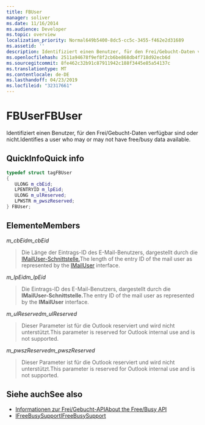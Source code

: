 ```yaml
---
title: FBUser
manager: soliver
ms.date: 11/16/2014
ms.audience: Developer
ms.topic: overview
localization_priority: Normal649b5400-8dc5-cc5c-3455-f462e2d31689
ms.assetid: ''
description: Identifiziert einen Benutzer, für den Frei/Gebucht-Daten verfügbar sind oder nicht.
ms.openlocfilehash: 2511a94678f9ef8f2cb6be868db4f718d92ecb6d
ms.sourcegitcommit: 8fe462c32b91c87911942c188f3445e85a54137c
ms.translationtype: MT
ms.contentlocale: de-DE
ms.lasthandoff: 04/23/2019
ms.locfileid: "32317661"
---
```

# <a name="fbuser"></a><span data-ttu-id="cbb3b-103">FBUser</span><span class="sxs-lookup"><span data-stu-id="cbb3b-103">FBUser</span></span>

<span data-ttu-id="cbb3b-104">Identifiziert einen Benutzer, für den Frei/Gebucht-Daten verfügbar sind oder nicht.</span><span class="sxs-lookup"><span data-stu-id="cbb3b-104">Identifies a user who may or may not have free/busy data available.</span></span>
  
## <a name="quick-info"></a><span data-ttu-id="cbb3b-105">QuickInfo</span><span class="sxs-lookup"><span data-stu-id="cbb3b-105">Quick info</span></span>

```cpp
typedef struct tagFBUser 
{ 
   ULONG m_cbEid; 
   LPENTRYID m_lpEid; 
   ULONG m_ulReserved; 
   LPWSTR m_pwszReserved; 
} FBUser;

```

## <a name="members"></a><span data-ttu-id="cbb3b-106">Elemente</span><span class="sxs-lookup"><span data-stu-id="cbb3b-106">Members</span></span>

<span data-ttu-id="cbb3b-107">_m_cbEid_</span><span class="sxs-lookup"><span data-stu-id="cbb3b-107">_m_cbEid_</span></span>
  
> <span data-ttu-id="cbb3b-108">Die Länge der Eintrags-ID des E-Mail-Benutzers, dargestellt durch die [IMailUser-Schnittstelle.](https://docs.microsoft.com/previous-versions/windows/desktop/wab/-wab-imailuser-deleteprops)</span><span class="sxs-lookup"><span data-stu-id="cbb3b-108">The length of the entry ID of the mail user as represented by the [IMailUser](https://docs.microsoft.com/previous-versions/windows/desktop/wab/-wab-imailuser-deleteprops) interface.</span></span> 
    
<span data-ttu-id="cbb3b-109">_m_lpEid_</span><span class="sxs-lookup"><span data-stu-id="cbb3b-109">_m_lpEid_</span></span>
  
> <span data-ttu-id="cbb3b-110">Die Eintrags-ID des E-Mail-Benutzers, dargestellt durch die **IMailUser-Schnittstelle.**</span><span class="sxs-lookup"><span data-stu-id="cbb3b-110">The entry ID of the mail user as represented by the **IMailUser** interface.</span></span> 
    
<span data-ttu-id="cbb3b-111">_m_ulReserved_</span><span class="sxs-lookup"><span data-stu-id="cbb3b-111">_m_ulReserved_</span></span>
  
> <span data-ttu-id="cbb3b-112">Dieser Parameter ist für die Outlook reserviert und wird nicht unterstützt.</span><span class="sxs-lookup"><span data-stu-id="cbb3b-112">This parameter is reserved for Outlook internal use and is not supported.</span></span>
    
<span data-ttu-id="cbb3b-113">_m_pwszReserved_</span><span class="sxs-lookup"><span data-stu-id="cbb3b-113">_m_pwszReserved_</span></span>
  
> <span data-ttu-id="cbb3b-114">Dieser Parameter ist für die Outlook reserviert und wird nicht unterstützt.</span><span class="sxs-lookup"><span data-stu-id="cbb3b-114">This parameter is reserved for Outlook internal use and is not supported.</span></span>
    
## <a name="see-also"></a><span data-ttu-id="cbb3b-115">Siehe auch</span><span class="sxs-lookup"><span data-stu-id="cbb3b-115">See also</span></span>

- [<span data-ttu-id="cbb3b-116">Informationen zur Frei/Gebucht-API</span><span class="sxs-lookup"><span data-stu-id="cbb3b-116">About the Free/Busy API</span></span>](about-the-free-busy-api.md)  
- [<span data-ttu-id="cbb3b-117">IFreeBusySupport</span><span class="sxs-lookup"><span data-stu-id="cbb3b-117">IFreeBusySupport</span></span>](ifreebusysupport.md)

